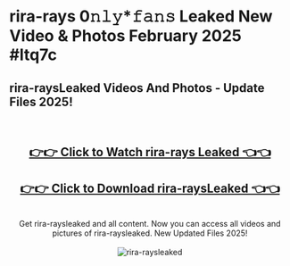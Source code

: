 # rira-rays 0𝚗𝚕𝚢*𝚏𝚊𝚗𝚜 Leaked New Video & Photos February 2025 #ltq7c

<h2>rira-raysLeaked Videos And Photos - Update Files 2025!</h2>
<br>
<div align="center">
<h2><a href="https://mediaupload.pro?title=rira-rays&ref=11F" rel="nofollow">👉👉 Click to Watch rira-rays Leaked 👈👈</a></h2>
<h2><a href="https://mediaupload.pro?title=rira-rays&ref=11F" rel="nofollow">👉👉 Click to Download rira-raysLeaked 👈👈</a></h2>
<br>
Get rira-raysleaked and all content. Now you can access all videos and pictures of rira-raysleaked. New Updated Files 2025!
<br>
<br>
<a href="https://mediaupload.pro?title=rira-rays&ref=11F" rel="nofollow" data-target="animated-image.originalLink"><img src="https://i.ibb.co/Gkj2r4b/banner.png" alt="rira-raysleaked" style="max-width: 100%; display: inline-block;" data-target="animated-image.originalImage"></a>
</div>
<br>

